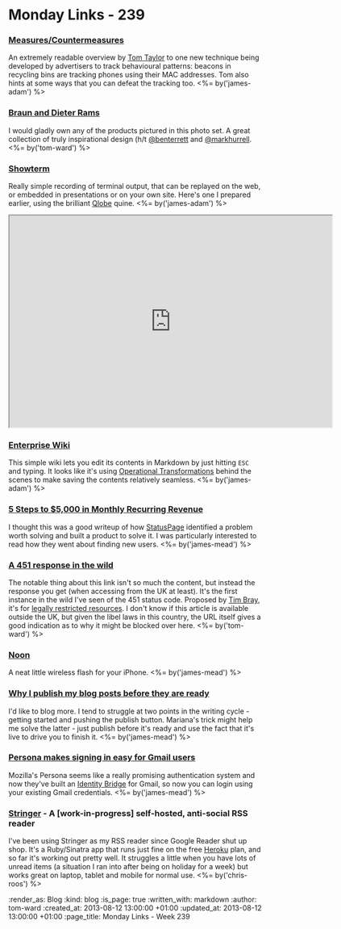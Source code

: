 Monday Links - 239
============

### [Measures/Countermeasures](http://scraplab.net/measures-countermeasures/)

An extremely readable overview by [Tom Taylor](http://scraplab.net) to one new technique being developed by advertisers to track behavioural patterns: beacons in recycling bins are tracking phones using their MAC addresses. Tom also hints at some ways that you can defeat the tracking too. <%= by('james-adam') %>

### [Braun and Dieter Rams](http://www.flickr.com/photos/dasprogramm/)

I would gladly own any of the products pictured in this photo set. A great collection of truly inspirational design (h/t [@benterrett](https://twitter.com/benterrett) and [@markhurrell](https://twitter.com/markhurrell). <%= by('tom-ward') %>

### [Showterm](http://showterm.io/)

Really simple recording of terminal output, that can be replayed on the web, or embedded in presentations or on your own site. Here's one I prepared earlier, using the brilliant [Qlobe](http://mamememo.blogspot.com/2010/09/qlobe.html) quine. <%= by('james-adam') %>

<iframe src="http://showterm.io/e565136dc1fc973906285" width="640" height="420"></iframe>


### [Enterprise Wiki](http://public.enterprisewiki.co/)

This simple wiki lets you edit its contents in Markdown by just hitting `ESC` and typing. It looks like it's using [Operational Transformations](http://en.wikipedia.org/wiki/Operational_transformation) behind the scenes to make saving the contents relatively seamless. <%= by('james-adam') %>


### [5 Steps to $5,000 in Monthly Recurring Revenue](http://blog.statuspage.io/5-steps-to-5000-in-monthly-recurring-revenue)

I thought this was a good writeup of how [StatusPage](http://www.statuspage.io/) identified a problem worth solving and built a product to solve it. I was particularly interested to read how they went about finding new users. <%= by('james-mead') %>

### [A 451 response in the wild](http://gawker.com/did-rebekah-brooks-fuck-rupert-murdoch-and-his-son-lach-926651851)

The notable thing about this link isn't so much the content, but instead the response you get (when accessing from the UK at least).  It's the first instance in the wild I've seen of the 451 status code.  Proposed by [Tim Bray](https://www.tbray.org/ongoing/), it's for [legally restricted resources](http://tools.ietf.org/html/draft-tbray-http-legally-restricted-status-00).  I don't know if this article is available outside the UK, but given the libel laws in this country, the URL itself gives a good indication as to why it might be blocked over here. <%= by('tom-ward') %>


### [Noon](https://getnoon.com/)

A neat little wireless flash for your iPhone. <%= by('james-mead') %>


### [Why I publish my blog posts before they are ready](http://www.marianamota.com/why-i-post-my-blog-posts-before-they-are-ready/)

I'd like to blog more. I tend to struggle at two points in the writing cycle - getting started and pushing the publish button. Mariana's trick might help me solve the latter - just publish before it's ready and use the fact that it's live to drive you to finish it. <%= by('james-mead') %>


### [Persona makes signing in easy for Gmail users](http://identity.mozilla.com/post/57712756801/persona-makes-signing-in-easy-for-gmail-users)

Mozilla's Persona seems like a really promising authentication system and now they've built an [Identity Bridge](http://identity.mozilla.com/post/56526022621/what-is-an-identity-bridge) for Gmail, so now you can login using your existing Gmail credentials. <%= by('james-mead') %>


### [Stringer](https://github.com/swanson/stringer) - A [work-in-progress] self-hosted, anti-social RSS reader

I've been using Stringer as my RSS reader since Google Reader shut up shop. It's a Ruby/Sinatra app that runs just fine on the free [Heroku](https://www.heroku.com/) plan, and so far it's working out pretty well. It struggles a little when you have lots of unread items (a situation I ran into after being on holiday for a week) but works great on laptop, tablet and mobile for normal use. <%= by('chris-roos') %>


:render_as: Blog
:kind: blog
:is_page: true
:written_with: markdown
:author: tom-ward
:created_at: 2013-08-12 13:00:00 +01:00
:updated_at: 2013-08-12 13:00:00 +01:00
:page_title: Monday Links - Week 239

